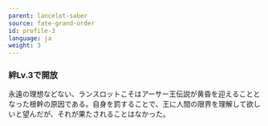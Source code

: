 ```yaml
---
parent: lancelot-saber
source: fate-grand-order
id: profile-3
language: ja
weight: 3
---
```


### 絆Lv.3で開放

永遠の理想などない、ランスロットこそはアーサー王伝説が黄昏を迎えることとなった根幹の原因である。自身を罰することで、王に人間の限界を理解して欲しいと望んだが、それが果たされることはなかった。
